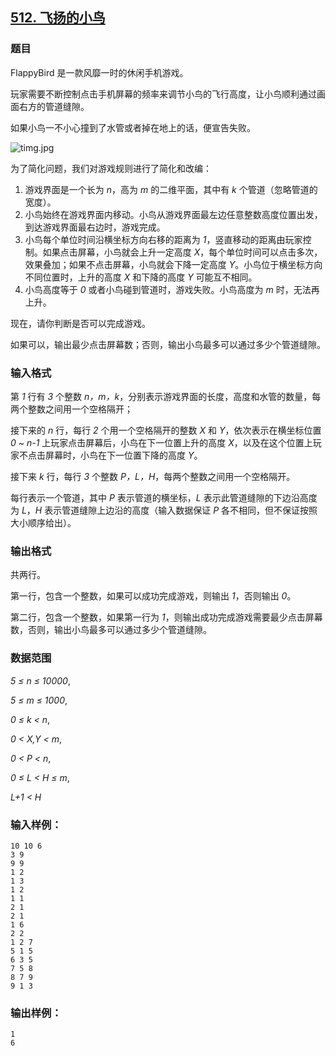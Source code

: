 ## [512. 飞扬的小鸟](https://www.acwing.com/problem/content/514/)

### 题目

FlappyBird 是一款风靡一时的休闲手机游戏。

玩家需要不断控制点击手机屏幕的频率来调节小鸟的飞行高度，让小鸟顺利通过画面右方的管道缝隙。

如果小鸟一不小心撞到了水管或者掉在地上的话，便宣告失败。

 ![timg.jpg](/media/article/image/2019/03/14/19_9973352245-timg.jpg)

为了简化问题，我们对游戏规则进行了简化和改编：

1. 游戏界面是一个长为 *n*，高为 *m* 的二维平面，其中有 *k* 个管道（忽略管道的宽度）。
2. 小鸟始终在游戏界面内移动。小鸟从游戏界面最左边任意整数高度位置出发，到达游戏界面最右边时，游戏完成。
3. 小鸟每个单位时间沿横坐标方向右移的距离为 *1*，竖直移动的距离由玩家控制。如果点击屏幕，小鸟就会上升一定高度 *X*，每个单位时间可以点击多次，效果叠加；如果不点击屏幕，小鸟就会下降一定高度 *Y*。小鸟位于横坐标方向不同位置时，上升的高度 *X* 和下降的高度 *Y* 可能互不相同。
4. 小鸟高度等于 *0* 或者小鸟碰到管道时，游戏失败。小鸟高度为 *m* 时，无法再上升。

现在，请你判断是否可以完成游戏。

如果可以，输出最少点击屏幕数；否则，输出小鸟最多可以通过多少个管道缝隙。

### 输入格式

第 *1* 行有 *3* 个整数 *n，m，k*，分别表示游戏界面的长度，高度和水管的数量，每两个整数之间用一个空格隔开；

接下来的 *n* 行，每行 *2* 个用一个空格隔开的整数 *X* 和 *Y*，依次表示在横坐标位置 *0 ~ n-1* 上玩家点击屏幕后，小鸟在下一位置上升的高度 *X*，以及在这个位置上玩家不点击屏幕时，小鸟在下一位置下降的高度 *Y*。

接下来 *k* 行，每行 *3* 个整数 *P，L，H*，每两个整数之间用一个空格隔开。

每行表示一个管道，其中 *P* 表示管道的横坐标，*L* 表示此管道缝隙的下边沿高度为 *L*，*H* 表示管道缝隙上边沿的高度（输入数据保证 *P* 各不相同，但不保证按照大小顺序给出）。

### 输出格式

共两行。

第一行，包含一个整数，如果可以成功完成游戏，则输出 *1*，否则输出 *0*。

第二行，包含一个整数，如果第一行为 *1*，则输出成功完成游戏需要最少点击屏幕数，否则，输出小鸟最多可以通过多少个管道缝隙。

### 数据范围

*5 ≤ n ≤ 10000*,

*5 ≤ m ≤ 1000*,

*0 ≤ k < n*,

*0 < X,Y < m*,

*0 < P < n*,

*0 ≤ L < H ≤ m*,

*L+1 < H*

### 输入样例：

```
10 10 6
3 9
9 9
1 2
1 3
1 2
1 1
2 1
2 1
1 6
2 2
1 2 7
5 1 5
6 3 5
7 5 8
8 7 9
9 1 3
```

### 输出样例：

```
1
6
```
